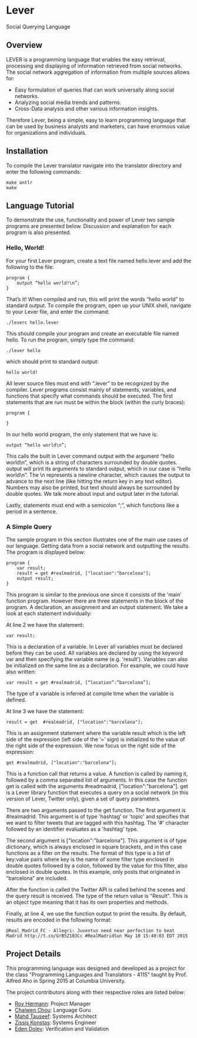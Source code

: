# Lever
Social Querying Language

## Overview

LEVER is a programming language that enables the easy retrieval, processing and displaying of information retrieved from social networks. The social network aggregation of information from multiple sources allows for:

- Easy formulation of queries that can work universally along social networks.
- Analyzing social media trends and patterns. 
- Cross-Data analysis and other various information insights.

Therefore Lever, being a simple, easy to learn programming language that can be used by business analysts and marketers, can have enormous value for organizations and individuals.

## Installation

To compile the Lever translator navigate into the translator directory and enter the following commands:

	make antlr
	make

## Language Tutorial

To demonstrate the use, functionality and power of Lever two sample programs are presented below. Discussion and explanation for each program is also presented.

### Hello, World!

For your first Lever program, create a text file named hello.lever and add the following to the file:

	program {
		output “hello world!\n”;
	}

That’s it! When compiled and run, this will print the words “hello world” to standard output. To compile the program, open up your UNIX shell, navigate to your Lever file, and enter the command:

	./leverc hello.lever

This should compile your program and create an executable file named hello. To run the program, simply type the command:

	./lever hello

which should print to standard output:

	hello world!

All lever source files must end with “.lever” to be recognized by the compiler. Lever programs consist mainly of statements, variables, and functions that specify what commands should be executed. The first statements that are run must be within the block (within the curly braces):

	program {

	}

In our hello world program, the only statement that we have is:

	output “hello world\n”;

This calls the built in Lever command output with the argument “hello world\n”, which is a string of characters surrounded by double quotes. output will print its arguments to standard output, which in our case is “hello world\n”. The \n represents a newline character, which causes the output to advance to the next line (like hitting the return key in any text editor). Numbers may also be printed, but text should always be surrounded by double quotes. We talk more about input and output later in the tutorial.

Lastly, statements must end with a semicolon “;”, which functions like a period in a sentence.

### A Simple Query

The sample program in this section illustrates one of the main use cases of our language. Getting data from a social network and outputting the results. The program is displayed below:
 
	program {
		var result;
		result = get #realmadrid, ["location":"barcelona"];
		output result;
	}
 
This program is similar to the previous one since it consists of the 'main' function program. However there are three statements in the block of the program. A declaration, an assignment and an output statement. We take a look at each statement individually:
 
At line 2 we have the statement: 

	var result;
 
This is a declaration of a variable. In Lever all variables must be declared before they can be used. All variables are declared by using the keyword var and then specifying the variable name (e.g. 'result'). Variables can also be initialized on the same line as a declaration. For example, we could have also written:

	var result = get #realmadrid, [“location”:”barcelona”];

The type of a variable is inferred at compile time when the variable is defined.

At line 3 we have the statement:

	result = get  #realmadrid, ["location":"barcelona"];
 
This is an assignment statement where the variable result which is the left side of the expression (left side of the ‘=’ sign) is initialized to the value of the right side of the expression. We now focus on the right side of the expression:

	get #realmadrid, ["location":"barcelona"];
 
This is a function call that returns a value. A function is called by naming it, followed by a comma separated list of arguments. In this case the function get is called with the arguments #readmadrid, ["location":"barcelona"]. get is a Lever library function that executes a query on a social network (in this version of Lever, Twitter only), given a set of query parameters.
 
There are two arguments passed to the get function. The first argument is #realmadrid. This argument is of type 'hashtag' or 'topic' and specifies that we want to filter tweets that are tagged with this hashtag. The '#' character followed by an identifier evaluates as a 'hashtag' type.
 
The second argument is ["location":"barcelona"]. This argument is of type dictionary, which is always enclosed in square brackets, and in this case functions as a filter on the results. The format of this type is a list of key:value pairs where key is the name of some filter type enclosed in double quotes followed by a colon, followed by the value for this filter, also enclosed in double quotes. In this example, only posts that originated in “barcelona” are included.
 
After the function is called the Twitter API is called behind the scenes and the query result is received. The type of the return value is "Result". This is an object type meaning that it has its own properties and methods.
 
Finally, at line 4, we use the function output to print the results. By default, results are encoded in the following format:

	@Real_Madrid_FC - Allegri: Juventus need near perfection to beat Madrid http://t.co/GrB5Z103Cc #RealMadridSun May 10 15:40:03 EDT 2015

## Project Details

This programming language was designed and developed as a project for the class "Programming Languages and Translators - 4115" taught by Prof. Alfred Aho in Spring 2015 at Columbia University.

The project contributors along with their respective roles are listed below:

- [Roy Hermann](https://www.linkedin.com/in/royhermann): Project Manager
- [Chaiwen Chou](https://github.com/chaiwen): Language Guru
- [Mahd Tauseef](https://github.com/mahdt): Systems Architect
- [Zissis Konstas](https://github.com/zkonstas): Systems Engineer
- [Eden Dolev](https://github.com/edolev89): Verification and Validation

